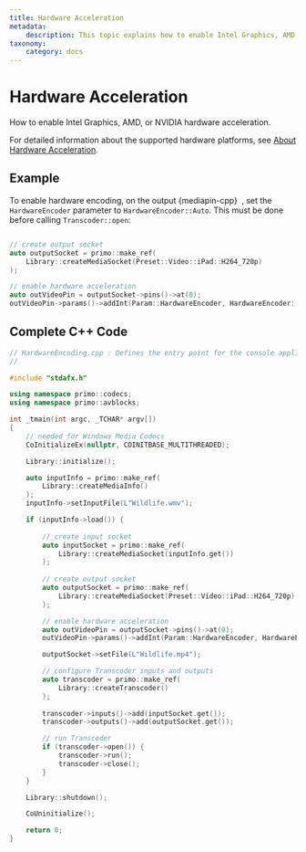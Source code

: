 ```yaml
---
title: Hardware Acceleration
metadata:
    description: This topic explains how to enable Intel Graphics, AMD, or NVIDIA hardware acceleration.
taxonomy:
    category: docs
---
```


# Hardware Acceleration

How to enable Intel Graphics, AMD, or NVIDIA hardware acceleration.

For detailed information about the supported hardware platforms, see [About Hardware Acceleration](/about-avblocks/about-hardware-acceleration/).

## Example

To enable hardware encoding, on the output {mediapin-cpp}` `, set the `HardwareEncoder` parameter to `HardwareEncoder::Auto`. This must be done before calling `Transcoder::open`:

``` cpp

// create output socket
auto outputSocket = primo::make_ref(
    Library::createMediaSocket(Preset::Video::iPad::H264_720p)
);

// enable hardware acceleration
auto outVideoPin = outputSocket->pins()->at(0);
outVideoPin->params()->addInt(Param::HardwareEncoder, HardwareEncoder::Auto);

```

## Complete C++ Code

``` cpp
// HardwareEncoding.cpp : Defines the entry point for the console application.
//

#include "stdafx.h"

using namespace primo::codecs;
using namespace primo::avblocks;

int _tmain(int argc, _TCHAR* argv[])
{
    // needed for Windows Media Codecs
    CoInitializeEx(nullptr, COINITBASE_MULTITHREADED);

    Library::initialize();

    auto inputInfo = primo::make_ref(
        Library::createMediaInfo()
    );
    inputInfo->setInputFile(L"Wildlife.wmv");

    if (inputInfo->load()) {
        
        // create input socket
        auto inputSocket = primo::make_ref(
            Library::createMediaSocket(inputInfo.get())
        );
            
        // create output socket
        auto outputSocket = primo::make_ref(
            Library::createMediaSocket(Preset::Video::iPad::H264_720p)
        );

        // enable hardware acceleration
        auto outVideoPin = outputSocket->pins()->at(0);
        outVideoPin->params()->addInt(Param::HardwareEncoder, HardwareEncoder::Auto);

        outputSocket->setFile(L"Wildlife.mp4");

        // configure Transcoder inputs and outputs 
        auto transcoder = primo::make_ref(
            Library::createTranscoder()
        );
        
        transcoder->inputs()->add(inputSocket.get());
        transcoder->outputs()->add(outputSocket.get());

        // run Transcoder
        if (transcoder->open()) {
            transcoder->run();
            transcoder->close();
        }
    }

    Library::shutdown();

    CoUninitialize();

    return 0;
}
```

